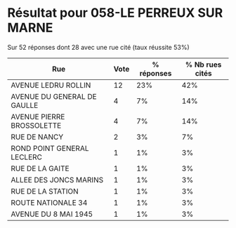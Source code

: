 # Résultat pour 058-LE PERREUX SUR MARNE

Sur 52 réponses dont 28 avec une rue cité (taux réussite 53%)

| Rue | Vote | % réponses | % Nb rues cités|
|-----|------|------------|----------------|
| AVENUE LEDRU ROLLIN | 12 | 23% | 42%|
| AVENUE DU GENERAL DE GAULLE | 4 | 7% | 14%|
| AVENUE PIERRE BROSSOLETTE | 4 | 7% | 14%|
| RUE DE NANCY | 2 | 3% | 7%|
| ROND POINT GENERAL LECLERC | 1 | 1% | 3%|
| RUE DE LA GAITE | 1 | 1% | 3%|
| ALLEE DES JONCS MARINS | 1 | 1% | 3%|
| RUE DE LA STATION | 1 | 1% | 3%|
| ROUTE NATIONALE 34 | 1 | 1% | 3%|
| AVENUE DU 8 MAI 1945 | 1 | 1% | 3%|
